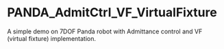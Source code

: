 # PANDA_AdmitCtrl_VF_VirtualFixture
A simple demo on 7DOF Panda robot with Admittance control and VF (virtual fixture) implementation.
